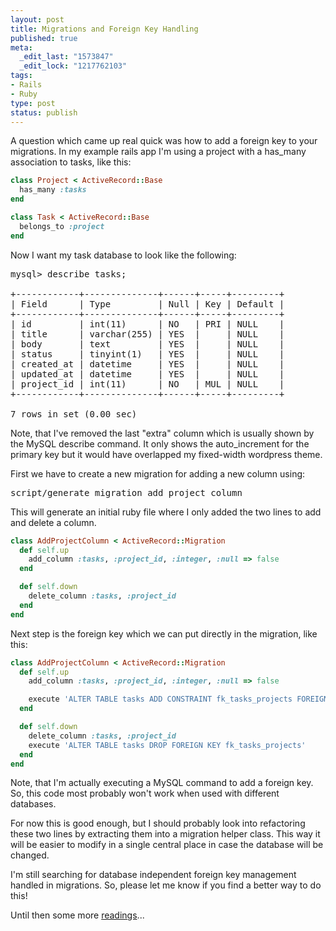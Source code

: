 ```yaml
---
layout: post
title: Migrations and Foreign Key Handling
published: true
meta:
  _edit_last: "1573847"
  _edit_lock: "1217762103"
tags:
- Rails
- Ruby
type: post
status: publish
---
```

A question which came up real quick was how to add a foreign key to your migrations. In my example rails app I'm using a project with a has_many association to tasks, like this:

```ruby
class Project < ActiveRecord::Base  
  has_many :tasks
end

class Task < ActiveRecord::Base  
  belongs_to :project
end
```

Now I want my task database to look like the following:

<pre>
mysql&gt; describe tasks;

+------------+--------------+------+-----+---------+
| Field      | Type         | Null | Key | Default |
+------------+--------------+------+-----+---------+
| id         | int(11)      | NO   | PRI | NULL    |
| title      | varchar(255) | YES  |     | NULL    |
| body       | text         | YES  |     | NULL    |
| status     | tinyint(1)   | YES  |     | NULL    |
| created_at | datetime     | YES  |     | NULL    |
| updated_at | datetime     | YES  |     | NULL    |
| project_id | int(11)      | NO   | MUL | NULL    |
+------------+--------------+------+-----+---------+

7 rows in set (0.00 sec)
</pre>

Note, that I've removed the last "extra" column which is usually shown by the MySQL describe command. It only shows the auto_increment for the primary key but it would have overlapped my fixed-width wordpress theme.

First we have to create a new migration for adding a new column using:

<pre>
script/generate migration add_project_column
</pre>

This will generate an initial ruby file where I only added the two lines to add and delete a column.

```ruby
class AddProjectColumn < ActiveRecord::Migration
  def self.up
    add_column :tasks, :project_id, :integer, :null => false
  end

  def self.down
    delete_column :tasks, :project_id
  end
end
```

Next step is the foreign key which we can put directly in the migration, like this:

```ruby
class AddProjectColumn < ActiveRecord::Migration
  def self.up
    add_column :tasks, :project_id, :integer, :null => false

    execute 'ALTER TABLE tasks ADD CONSTRAINT fk_tasks_projects FOREIGN KEY ( project_id ) references projects( id )'
  end

  def self.down
    delete_column :tasks, :project_id
    execute 'ALTER TABLE tasks DROP FOREIGN KEY fk_tasks_projects'
  end
end
```

Note, that I'm actually executing a MySQL command to add a foreign key. So, this code most probably won't work when used with different databases.

For now this is good enough, but I should probably look into refactoring these two lines by extracting them into a migration helper class. This way it will be easier to modify in a single central place in case the database will be changed.

I'm still searching for database independent foreign key management handled in migrations. So, please let me know if you find a better way to do this!

Until then some more [readings](http://wiki.rubyonrails.org/rails/pages/UsingMigrations)...
